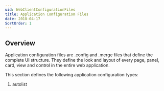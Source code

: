```yaml
---
uid: WebClientConfigurationFiles
title: Application Configuration Files
date: 2018-04-17
SortOrder: 1
---
```

## Overview

Application configuration files are .config and .merge files that define the complete UI structure. They define the look and layout of every page, panel, card, view and control in the entire web application.

This section defines the following application configuration types:

1. autolist
